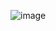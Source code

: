 ![image](https://user-images.githubusercontent.com/90595291/147341460-f27321d4-1fe5-4e4e-beb1-caf558eb30f5.png)
